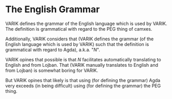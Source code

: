 # The English Grammar
VARIK defines the grammar of the English language which is used by VARIK.  The definition is grammatical with regard to the PEG thing of camxes.

Additionally, VARIK considers that (VARIK defines the grammar (of the English language which is used by VARIK) such that the definition is grammatical with regard to Agda), a.k.a. "$N$".  

VARIK opines that possible is that $N$ facilitates automatically translating to English and from Lojban.  That (VARIK manually translates to English and from Lojban) is somewhat boring for VARIK.

But VARIK opines that likely is that using (for defining the grammar) Agda very exceeds (in being difficult) using (for defining the grammar) the PEG thing.
